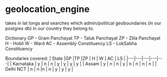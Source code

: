 # geolocation_engine
takes in lat longs and searches which admin/political geoboundaries (in our postgres db) in our country they belong to.

Dictionary
GP - Gram Panchayat
TP - Taluk Panchayat
ZP - Zilla Panchayat
H - Hobli
W - Ward
AC - Assembly Constituency
LS - LokSabha Constituency

Boundaries covered:
| State  |GP   |TP   |ZP   |  H | W | AC | LS |
|---|---|---|---|---|
| Karnataka  | y  | n  | n  | y  | y | y | y |
| Assam  | y  | n  | n  | y  | n | n | n | n |
| Delhi NCT | n  | n  |n   | n  | y | y | y |
